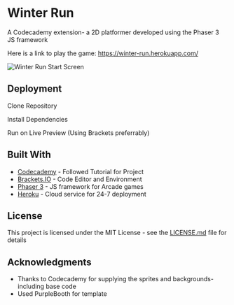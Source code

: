 # Winter Run

A Codecademy extension- a 2D platformer developed using the Phaser 3 JS framework

Here is a link to play the game: https://winter-run.herokuapp.com/

![Winter Run Start Screen](https://i.ibb.co/5hhWNFn/Winter-Run-web-pic.png)

## Deployment

Clone Repository

Install Dependencies

Run on Live Preview (Using Brackets preferrably)

## Built With

* [Codecademy](https://www.codecademy.com/) - Followed Tutorial for Project
* [Brackets.IO](http://brackets.io/) - Code Editor and Environment
* [Phaser 3](https://phaser.io/phaser3) - JS framework for Arcade games
* [Heroku](https://dashboard.heroku.com/apps) - Cloud service for 24-7 deployment

## License

This project is licensed under the MIT License - see the [LICENSE.md](LICENSE.md) file for details

## Acknowledgments

* Thanks to Codecademy for supplying the sprites and backgrounds- including base code
* Used PurpleBooth for template


